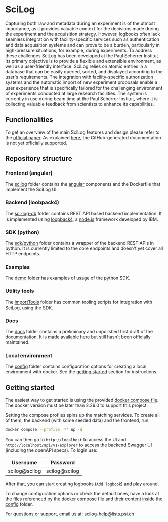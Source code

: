 # SciLog

Capturing both raw and metadata during an experiment is of the utmost importance, as it provides valuable context for the decisions made during the experiment and the acquisition strategy. However, logbooks often lack seamless integration with facility-specific services such as authentication and data acquisition systems and can prove to be a burden, particularly in high-pressure situations, for example, during experiments. To address these challenges SciLog has been developed at the Paul Scherrer Institut. Its primary objective is to provide a flexible and extensible environment, as well as a user-friendly interface. SciLog relies on atomic entries in a database that can be easily queried, sorted, and displayed according to the user's requirements. The integration with facility-specific authorization systems and the automatic import of new experiment proposals enable a user experience that is specifically tailored for the challenging environment of experiments conducted at large research facilities. The system is currently in use during beam time at the Paul Scherrer Institut, where it is collecting valuable feedback from scientists to enhance its capabilities.

## Functionalities
To get an overview of the main SciLog features and design please refer to the [official paper](https://doi.org/10.18429/JACoW-ICALEPCS2023-THPDP073). As explained [here](#docs), the GitHub-generated documentation is not yet officially supported.

## Repository structure

### Frontend (angular)
The [scilog](./scilog) folder contains the [angular](https://angular.dev/) components and the Dockerfile that implement the SciLog UI.

### Backend (loobpack4)
The [sci-log-db](./sci-log-db) folder contains REST API based backend implementation. It is implemented using [loopback4](https://loopback.io/doc/en/lb4/index.html), a [node.js](https://nodejs.org/en) framework developed by IBM.

### SDK (python)
The [sdk/python](./sdk/python) folder contains a wrapper of the backend REST APIs in python. It is currently limited to the core endpoints and doesn't yet cover all HTTP endpoints.

### Examples
The [demo](./demo) folder has examples of usage of the python SDK.

### Utility tools
The [importTools](./importTools) folder has common tooling scripts for integration with SciLog, using the SDK.

### Docs
The [docs](./docs) folder contains a preliminary and unpolished first draft of the documentation. It is made available [here](https://paulscherrerinstitute.github.io/scilog/) but still hasn't been officially maintained.

### Local environment
The [config](./config) folder contains configuration options for creating a local environment with docker. See the [getting started](#getting-started) section for instructions.

## Getting started
The easiest way to get started is using the provided [docker compose file](./config/docker-compose.yaml). The docker version must be later than 2.29.0 to support this project.

Setting the compose profiles spins up the matching services. To create all of them, the backend (with some seeded data) and the frontend, run:

```bash
docker compose --profile '*' up -d
```

You can then go to `http://localhost` to access the UI and `http://localhost/api/v1/explorer` to access the backend Swagger UI (including the openAPI specs). To login use:

| Username         | Password      |
| ---------------- | ------------- |
| scilog@scilog    | scilog@scilog |

After that, you can start creating logbooks (`Add logbook`) and play around.

To change configuration options or check the default ones, have a look at the files referenced by the [docker compose file](./config/docker-compose.yaml) and their content inside the [config](./config) folder.

For questions or support, email us at: [scilog-help@lists.psi.ch](mailto:scilog-help@lists.psi.ch)

